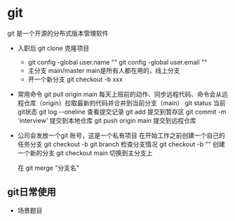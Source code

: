 # git
git 是一个开源的分布式版本管理软件

- 入职后 git clone 克隆项目
    - git config -global user.name ""
        git config -global user.email ""
    - 主分支 main/master
        main是所有人都在用的，线上分支
    - 开一个新分支
        git checkout -b xxx
- 常用命令
    git pull origin main 每天上班前的动作、同步远程代码、命令会从远程仓库（origin）拉取最新的代码并合并到当前分支（main）
    git status 当前git状态
    git log --oneline 查看提交记录
    git add 提交到暂存区
    git commit -m 'interview'  提交到本地仓库
    git push origin main 提交到远程仓库

- 公司会发放一个git 账号，这是一个私有项目
    在开始工作之前创建一个自己的任务分支 git checkout -b
    git branch 检查分支情况
    git checkout -b "" 创建一个新的分支
    git checkout main   切换到主分支上

    在
    git merge "分支名"

## git日常使用
- 场景题目
    
